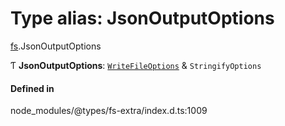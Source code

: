 # Type alias: JsonOutputOptions

[fs](../modules/fs.md).JsonOutputOptions

Ƭ **JsonOutputOptions**: [`WriteFileOptions`](fs.WriteFileOptions.md) & `StringifyOptions`

#### Defined in

node_modules/@types/fs-extra/index.d.ts:1009
